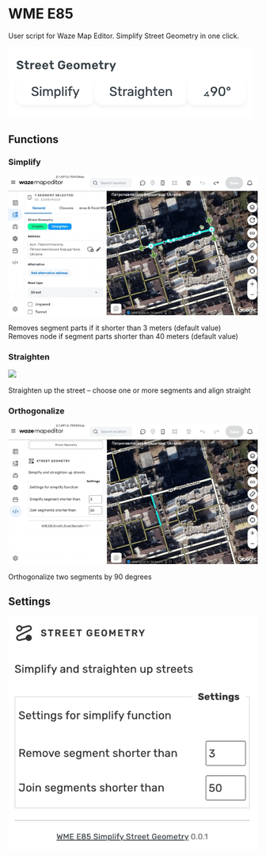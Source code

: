 # WME E85
User script for Waze Map Editor.
Simplify Street Geometry in one click.

![](screenshot.png)

## Functions

### Simplify

![](simplify.gif)

Removes segment parts if it shorter than 3 meters (default value)  
Removes node if segment parts shorter than 40 meters  (default value)

### Straighten

![](straighten.gif)

Straighten up the street – choose one or more segments and align straight

### Orthogonalize

![](ortho.gif)

Orthogonalize two segments by 90 degrees

## Settings

![](settings.png)